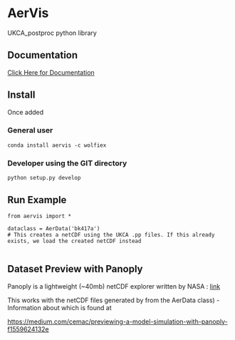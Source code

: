 # AerVis
UKCA_postproc python library

## Documentation
<a href='https://wolfiex.github.io/AerVis/Documentation/AerVis/'> Click Here for Documentation</a>

## Install 
Once added 
### General user
`conda install aervis -c wolfiex`

### Developer using the GIT directory
`python setup.py develop`


## Run Example

```
from aervis import *

dataclass = AerData('bk417a')
# This creates a netCDF using the UKCA .pp files. If this already exists, we load the created netCDF instead 


```

## Dataset Preview with Panoply

Panoply is a lightweight (~40mb) netCDF explorer written by NASA : <a href='https://www.giss.nasa.gov/tools/panoply/'> link</a> 

This works with the netCDF files generated by from the AerData class) - Information about which is found at 

https://medium.com/cemac/previewing-a-model-simulation-with-panoply-f1559624132e

